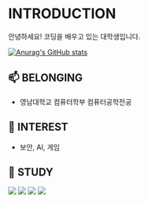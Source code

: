 
# INTRODUCTION
안녕하세요! 코딩을 배우고 있는 대학생입니다.

[![Anurag's GitHub stats](https://github-readme-stats.vercel.app/api?username=goldong23)](https://github.com/goldong23/github-readme-stats)

## 📫 BELONGING
- 영남대학교 컴퓨터학부 컴퓨터공학전공 

## 🔭 INTEREST
- 보안, AI, 게임

## 📒 STUDY 
<img src="https://img.shields.io/badge/Python-FFCA28?style=flat-square&logo=python&logoColor=blue"/> <img src="https://img.shields.io/badge/C-3DDC84?style=flat-square&logo=c&logoColor=white"/> <img src="https://img.shields.io/badge/C++-3DAC84?style=flat-square&logo=c&logoColor=white"/> <img src="https://img.shields.io/badge/JavaScript-FDCA18?style=flat-square&logo=javascript&logoColor=red"/>


